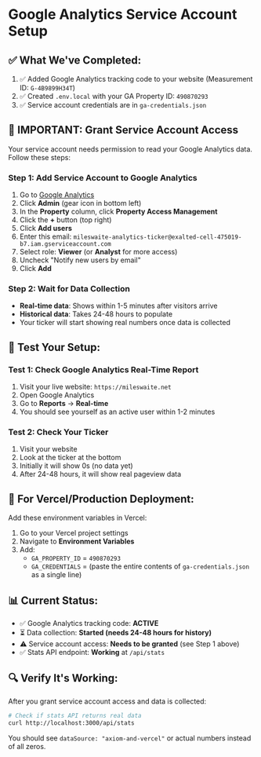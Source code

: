 # Google Analytics Service Account Setup

## ✅ What We've Completed:

1. ✅ Added Google Analytics tracking code to your website (Measurement ID: `G-4B9899H34T`)
2. ✅ Created `.env.local` with your GA Property ID: `490870293`
3. ✅ Service account credentials are in `ga-credentials.json`

## 🔧 IMPORTANT: Grant Service Account Access

Your service account needs permission to read your Google Analytics data. Follow these steps:

### Step 1: Add Service Account to Google Analytics

1. Go to [Google Analytics](https://analytics.google.com/)
2. Click **Admin** (gear icon in bottom left)
3. In the **Property** column, click **Property Access Management**
4. Click the **+** button (top right)
5. Click **Add users**
6. Enter this email: `mileswaite-analytics-ticker@exalted-cell-475019-b7.iam.gserviceaccount.com`
7. Select role: **Viewer** (or **Analyst** for more access)
8. Uncheck "Notify new users by email"
9. Click **Add**

### Step 2: Wait for Data Collection

- **Real-time data**: Shows within 1-5 minutes after visitors arrive
- **Historical data**: Takes 24-48 hours to populate
- Your ticker will start showing real numbers once data is collected

## 🧪 Test Your Setup:

### Test 1: Check Google Analytics Real-Time Report
1. Visit your live website: `https://mileswaite.net`
2. Open Google Analytics
3. Go to **Reports** → **Real-time**
4. You should see yourself as an active user within 1-2 minutes

### Test 2: Check Your Ticker
1. Visit your website
2. Look at the ticker at the bottom
3. Initially it will show 0s (no data yet)
4. After 24-48 hours, it will show real pageview data

## 🚀 For Vercel/Production Deployment:

Add these environment variables in Vercel:
1. Go to your Vercel project settings
2. Navigate to **Environment Variables**
3. Add:
   - `GA_PROPERTY_ID` = `490870293`
   - `GA_CREDENTIALS` = (paste the entire contents of `ga-credentials.json` as a single line)

## 📊 Current Status:

- ✅ Google Analytics tracking code: **ACTIVE**
- ⏳ Data collection: **Started (needs 24-48 hours for history)**
- ⚠️ Service account access: **Needs to be granted** (see Step 1 above)
- ✅ Stats API endpoint: **Working** at `/api/stats`

## 🔍 Verify It's Working:

After you grant service account access and data is collected:

```bash
# Check if stats API returns real data
curl http://localhost:3000/api/stats
```

You should see `dataSource: "axiom-and-vercel"` or actual numbers instead of all zeros.

